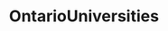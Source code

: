 ---
title: OntarioUniversities
crosslinks:
- UofT
- uwaterloo
- canada
- uwo
- yorku
- wholesomememes
---
